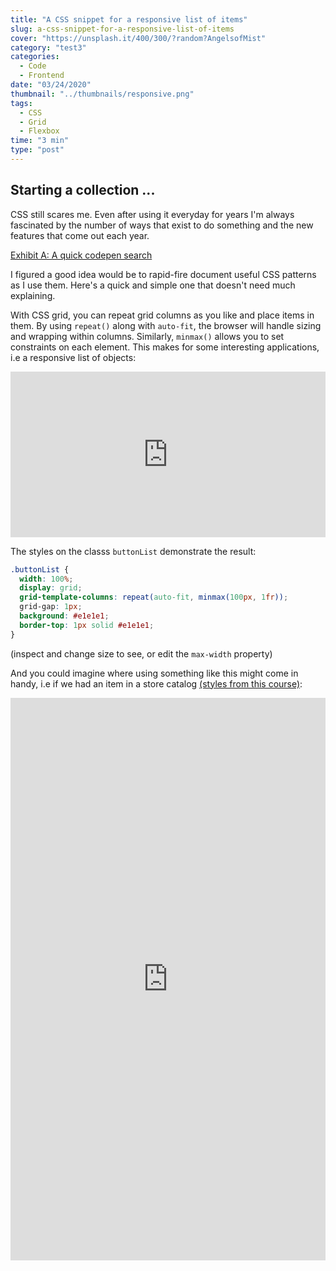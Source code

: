 ```yaml
---
title: "A CSS snippet for a responsive list of items"
slug: a-css-snippet-for-a-responsive-list-of-items
cover: "https://unsplash.it/400/300/?random?AngelsofMist"
category: "test3"
categories:
  - Code
  - Frontend
date: "03/24/2020"
thumbnail: "../thumbnails/responsive.png"
tags:
  - CSS
  - Grid
  - Flexbox
time: "3 min"
type: "post"
---
```


## Starting a collection ...

CSS still scares me. Even after using it everyday for years I'm always fascinated by the number of ways that exist to do something and the new features that come out each year.

[Exhibit A: A quick codepen search](https://codepen.io/search/pens?q=css+art)

I figured a good idea would be to rapid-fire document useful CSS patterns as I use them. Here's a quick and simple one that doesn't need much explaining.

With CSS grid, you can repeat grid columns as you like and place items in them. By using `repeat()` along with `auto-fit`, the browser will handle sizing and wrapping within columns. Similarly, `minmax()` allows you to set constraints on each element. This makes for some interesting applications, i.e a responsive list of objects:

<iframe height="265" style="width: 100%;" scrolling="no" title="Item Container" src="https://codepen.io/snimmagadda1/embed/GRpLMWp?height=265&theme-id=dark&default-tab=result" frameborder="no" allowtransparency="true" allowfullscreen="true">
  See the Pen <a href='https://codepen.io/snimmagadda1/pen/GRpLMWp'>Item Container</a> by Sai Nimmagadda
  (<a href='https://codepen.io/snimmagadda1'>@snimmagadda1</a>) on <a href='https://codepen.io'>CodePen</a>.
</iframe>

The styles on the classs `buttonList` demonstrate the result:

```css
.buttonList {
  width: 100%;
  display: grid;
  grid-template-columns: repeat(auto-fit, minmax(100px, 1fr));
  grid-gap: 1px;
  background: #e1e1e1;
  border-top: 1px solid #e1e1e1;
}
```

(inspect and change size to see, or edit the `max-width` property)

And you could imagine where using something like this might come in handy, i.e if we had an item in a store catalog [(styles from this course)](https://advancedreact.com/):

<iframe height="900" style="width: 100%;" scrolling="no" title="Supreme store item" src="https://codepen.io/snimmagadda1/embed/NWGPaZX?height=900&theme-id=dark&default-tab=result" frameborder="no" allowtransparency="true" allowfullscreen="true">
  See the Pen <a href='https://codepen.io/snimmagadda1/pen/NWGPaZX'>Supreme store item</a> by Sai Nimmagadda
  (<a href='https://codepen.io/snimmagadda1'>@snimmagadda1</a>) on <a href='https://codepen.io'>CodePen</a>.
</iframe>
